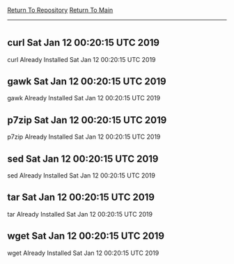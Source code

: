 [Return To Repository](https://github.com/deathbybandaid/piholeparser/)
[Return To Main](https://github.com/deathbybandaid/piholeparser/blob/master/RecentRunLogs/Mainlog.md)
____________________________________
# 
## curl Sat Jan 12 00:20:15 UTC 2019
curl Already Installed Sat Jan 12 00:20:15 UTC 2019
## gawk Sat Jan 12 00:20:15 UTC 2019
gawk Already Installed Sat Jan 12 00:20:15 UTC 2019
## p7zip Sat Jan 12 00:20:15 UTC 2019
p7zip Already Installed Sat Jan 12 00:20:15 UTC 2019
## sed Sat Jan 12 00:20:15 UTC 2019
sed Already Installed Sat Jan 12 00:20:15 UTC 2019
## tar Sat Jan 12 00:20:15 UTC 2019
tar Already Installed Sat Jan 12 00:20:15 UTC 2019
## wget Sat Jan 12 00:20:15 UTC 2019
wget Already Installed Sat Jan 12 00:20:15 UTC 2019
